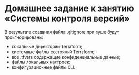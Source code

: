 # Домашнее задание к занятию «Системы контроля версий»

В результате создания файла .gitignore при пуше будут проигнорированы:

- локальные директории Terraform;
- системные файлы состояний Terraform;
- все .tfvars содержащие конфиденциальные данные;
- файлы локальных настроек;
- конфигурационные файлы CLI.
